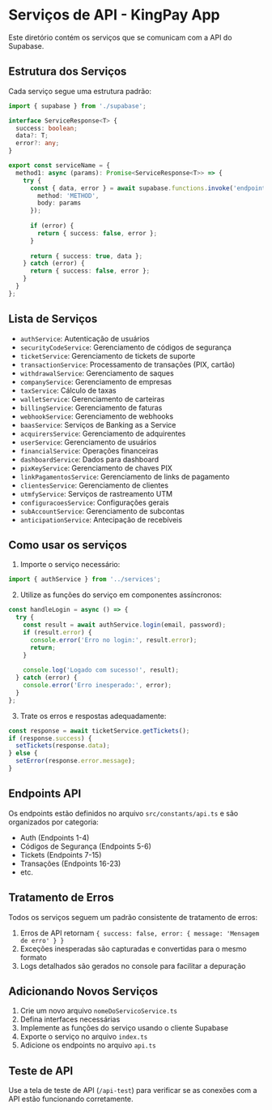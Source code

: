 # Serviços de API - KingPay App

Este diretório contém os serviços que se comunicam com a API do Supabase.

## Estrutura dos Serviços

Cada serviço segue uma estrutura padrão:

```typescript
import { supabase } from './supabase';

interface ServiceResponse<T> {
  success: boolean;
  data?: T;
  error?: any;
}

export const serviceName = {
  method1: async (params): Promise<ServiceResponse<T>> => {
    try {
      const { data, error } = await supabase.functions.invoke('endpoint', {
        method: 'METHOD',
        body: params
      });
      
      if (error) {
        return { success: false, error };
      }
      
      return { success: true, data };
    } catch (error) {
      return { success: false, error };
    }
  }
};
```

## Lista de Serviços

- `authService`: Autenticação de usuários
- `securityCodeService`: Gerenciamento de códigos de segurança
- `ticketService`: Gerenciamento de tickets de suporte
- `transactionService`: Processamento de transações (PIX, cartão)
- `withdrawalService`: Gerenciamento de saques
- `companyService`: Gerenciamento de empresas
- `taxService`: Cálculo de taxas
- `walletService`: Gerenciamento de carteiras
- `billingService`: Gerenciamento de faturas
- `webhookService`: Gerenciamento de webhooks
- `baasService`: Serviços de Banking as a Service
- `acquirersService`: Gerenciamento de adquirentes
- `userService`: Gerenciamento de usuários
- `financialService`: Operações financeiras
- `dashboardService`: Dados para dashboard
- `pixKeyService`: Gerenciamento de chaves PIX
- `linkPagamentosService`: Gerenciamento de links de pagamento
- `clientesService`: Gerenciamento de clientes
- `utmfyService`: Serviços de rastreamento UTM
- `configuracoesService`: Configurações gerais
- `subAccountService`: Gerenciamento de subcontas
- `anticipationService`: Antecipação de recebíveis

## Como usar os serviços

1. Importe o serviço necessário:

```typescript
import { authService } from '../services';
```

2. Utilize as funções do serviço em componentes assíncronos:

```typescript
const handleLogin = async () => {
  try {
    const result = await authService.login(email, password);
    if (result.error) {
      console.error('Erro no login:', result.error);
      return;
    }
    
    console.log('Logado com sucesso!', result);
  } catch (error) {
    console.error('Erro inesperado:', error);
  }
};
```

3. Trate os erros e respostas adequadamente:

```typescript
const response = await ticketService.getTickets();
if (response.success) {
  setTickets(response.data);
} else {
  setError(response.error.message);
}
```

## Endpoints API

Os endpoints estão definidos no arquivo `src/constants/api.ts` e são organizados por categoria:

- Auth (Endpoints 1-4)
- Códigos de Segurança (Endpoints 5-6)
- Tickets (Endpoints 7-15)
- Transações (Endpoints 16-23)
- etc.

## Tratamento de Erros

Todos os serviços seguem um padrão consistente de tratamento de erros:

1. Erros de API retornam `{ success: false, error: { message: 'Mensagem de erro' } }`
2. Exceções inesperadas são capturadas e convertidas para o mesmo formato
3. Logs detalhados são gerados no console para facilitar a depuração

## Adicionando Novos Serviços

1. Crie um novo arquivo `nomeDoServicoService.ts`
2. Defina interfaces necessárias
3. Implemente as funções do serviço usando o cliente Supabase
4. Exporte o serviço no arquivo `index.ts`
5. Adicione os endpoints no arquivo `api.ts`

## Teste de API

Use a tela de teste de API (`/api-test`) para verificar se as conexões com a API estão funcionando corretamente. 